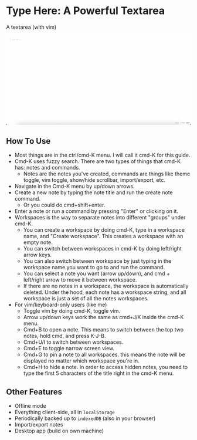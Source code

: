 # Type Here: A Powerful Textarea

A textarea (with vim)

<img width="2560" alt="image" src="https://raw.githubusercontent.com/luthfyhakim/typehere/refs/heads/main/screenshoot.png">

## How To Use

- Most things are in the ctrl/cmd-K menu. I will call it cmd-K for this guide.
- Cmd-K uses fuzzy search. There are two types of things that cmd-K has: notes and commands.
  - Notes are the notes you've created, commands are things like theme toggle, vim toggle, show/hide scrollbar, import/export, etc.
- Navigate in the Cmd-K menu by up/down arrows.
- Create a new note by typing the note title and run the create note command.
  - Or you could do cmd+shift+enter.
- Enter a note or run a command by pressing "Enter" or clicking on it.
- Workspaces is the way to separate notes into different "groups" under cmd-K.
  - You can create a workspace by doing cmd-K, type in a workspace name, and "Create workspace". This creates a workspace with an empty note.
  - You can switch between workspaces in cmd-K by doing left/right arrow keys.
  - You can also switch between workspace by just typing in the workspace name you want to go to and run the command.
  - You can select a note you want (arrow up/down), and cmd + left/right arrow to move it between workspace.
  - If there are no notes in a workspace, the workspace is automatically deleted. Under the hood, each note has a workspace string, and all workspace is just a set of all the notes workspaces.
- For vim/keyboard-only users (like me)
  - Toggle vim by doing cmd-K, toggle vim.
  - Arrow up/down keys work the same as cmd+J/K inside the cmd-K menu.
  - Cmd+B to open a note. This means to switch between the top two notes, hold cmd, and press K-J-B.
  - Cmd+U/I to switch between workspaces.
  - Cmd+E to toggle narrow screen view.
  - Cmd+G to pin a note to all workspaces. this means the note will be displayed no matter which workspace you're in.
  - Cmd+H to hide a note. In order to access hidden notes, you need to type the first 5 characters of the title right in the cmd-K menu.

## Other Features

- Offline mode
- Everything client-side, all in `localStorage`
- Periodically backed up to `indexedDB` (also in your browser)
- Import/export notes
- Desktop app (build on own machine)
